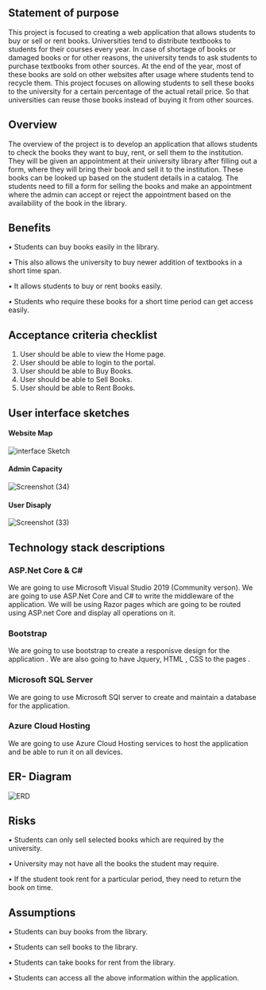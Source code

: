## **Statement of purpose**

This project is focused to creating a web application that allows students to buy or sell or rent books. Universities tend to distribute textbooks to students for their courses every year.  In case of shortage of books or damaged books or for other reasons, the university tends to ask students to purchase textbooks from other sources. At the end of the year, most of these books are sold on other websites after usage where students tend to recycle them. This project focuses on allowing students to sell these books to the university for a certain percentage of the actual retail price. So that universities can reuse those books instead of buying it from other sources.

## **Overview**

The overview of the project is to develop an application that allows students to check the books they want to buy, rent, or sell them to the institution. They will be given an appointment at their university library after filling out a form, where they will bring their book and sell it to the institution. These books can be looked up based on the student details in a catalog. The students need to fill a form for selling the books and make an appointment where the admin can accept or reject the appointment based on the availability of the book in the library.

## **Benefits**

•	Students can buy books easily in the library. 

•	This also allows the university to buy newer addition of textbooks in a short time span.

•	It allows students to buy or rent books easily.

•	Students who require these books for a short time period can get access easily.
 
 
## Acceptance criteria checklist
 
 1. User should be able to view the Home page.
 2. User should be able to login to the portal.
 3. User should be able to Buy Books.
 4. User should be able to Sell Books.
 5. User should be able to Rent Books.
 
 
## User interface sketches 
 #### Website Map
 ![interface Sketch](https://user-images.githubusercontent.com/77645775/135176134-8c275dc5-5484-41a6-813b-6da5033621ed.png) 
 #### Admin Capacity
 ![Screenshot (34)](https://user-images.githubusercontent.com/77645775/135179337-7cc58943-c7ed-46d6-b84b-694c507c6d4d.png)
 #### User Disaply
![Screenshot (33)](https://user-images.githubusercontent.com/77645775/135179332-4ad5ada3-11ae-4ce5-b7c4-38843dcb48eb.png)


## Technology stack descriptions

### ASP.Net Core & C#
We are going to use Microsoft Visual Studio 2019 (Community verson). We are going to use ASP.Net Core and C# to write the middleware of the application. We will be using Razor pages which are going to be routed using ASP.net Core and display all operations on it.

### Bootstrap
We are going to use bootstrap to create a responisve design for the application . We are also going to have Jquery, HTML , CSS to the pages .

### Microsoft SQL Server
We are going to use Microsoft SQl server to create and maintain a database for the application.

### Azure Cloud Hosting
We are going to use Azure Cloud Hosting services to host the application and be able to run it on all devices.


## ER- Diagram 
![ERD](https://user-images.githubusercontent.com/77645775/135178671-57675685-2583-45ab-83ce-18f892e82413.png)



 
## **Risks**

•	Students can only sell selected books which are required by the university.

•	University may not have all the books the student may require.

•	If the student took rent for a particular period, they need to return the book on time.

## **Assumptions**

•	Students can buy books from the library.

•	Students can sell books to the library.

•	Students can take books for rent from the library.

•	Students can access all the above information within the application.
